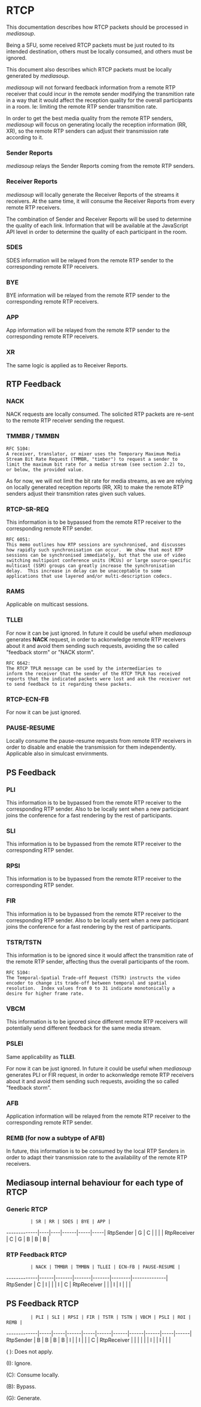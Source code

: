 # RTCP

This documentation describes how RTCP packets should be processed in *mediasoup*.

Being a SFU, some received RTCP packets must be just routed to its intended destination, others must be locally consumed, and others must be ignored.

This document also describes which RTCP packets must be locally generated by *mediasoup*.

*mediasoup* will not forward feedback information from a remote RTP receiver that could incur in the remote sender modifying the transmition rate in a way that it would affect the reception quality for the overall participants in a room. Ie: limiting the remote RTP sender transmition rate.

In order to get the best media quality from the remote RTP senders, *mediasoup* will focus on generating locally the reception information (RR, XR), so the remote RTP senders can adjust their transmission rate according to it.

### Sender Reports

*mediasoup* relays the Sender Reports coming from the remote RTP senders.

### Receiver Reports

*mediasoup* will locally generate the Receiver Reports of the streams it receivers. At the same time, it will consume the Receiver Reports from every remote RTP receivers.

The combination of Sender and Receiver Reports will be used to determine the quality of each link. Information that will be available at the JavaScript API level in order to determine the quality of each participant in the room.

### SDES

SDES information will be relayed from the remote RTP sender to the corresponding remote RTP receivers.

### BYE

BYE information will be relayed from the remote RTP sender to the corresponding remote RTP receivers.

### APP

App information will be relayed from the remote RTP sender to the corresponding remote RTP receivers.

### XR

The same logic is applied as to Receiver Reports.

## RTP Feedback

### NACK

NACK requests are locally consumed. The solicited RTP packets are re-sent to the remote RTP receiver sending the request.

### TMMBR / TMMBN

```
RFC 5104:
A receiver, translator, or mixer uses the Temporary Maximum Media
Stream Bit Rate Request (TMMBR, "timber") to request a sender to
limit the maximum bit rate for a media stream (see section 2.2) to,
or below, the provided value.
```
As for now, we will not limit the bit rate for media streams, as we are relying on locally generated reception reports (RR, XR) to make the remote RTP senders adjust their transmition rates given such values.

### RTCP-SR-REQ

This information is to be bypassed from the remote RTP receiver to the corresponding remote RTP sender.

```
RFC 6051:
This memo outlines how RTP sessions are synchronised, and discusses
how rapidly such synchronisation can occur.  We show that most RTP
sessions can be synchronised immediately, but that the use of video
switching multipoint conference units (MCUs) or large source-specific
multicast (SSM) groups can greatly increase the synchronisation
delay.  This increase in delay can be unacceptable to some
applications that use layered and/or multi-description codecs.
```

### RAMS

Applicable on multicast sessions.

### TLLEI

For now it can be just ignored. In future it could be useful when *mediasoup* generates **NACK** request, in order to ackonwledge remote RTP receivers about it and avoid them sending such requests, avoiding the so called "feedback storm" or "NACK storm".

```
RFC 6642:
The RTCP TPLR message can be used by the intermediaries to
inform the receiver that the sender of the RTCP TPLR has received
reports that the indicated packets were lost and ask the receiver not
to send feedback to it regarding these packets.
```

### RTCP-ECN-FB	

For now it can be just ignored.

### PAUSE-RESUME

Locally consume the pause-resume requests from remote RTP receivers in order to disable and enable the transmission for them independently. Applicable also in simulcast envirnments.

## PS Feedback

### PLI

This information is to be bypassed from the remote RTP receiver to the corresponding RTP sender.
Also to be locally sent when a new participant joins the conference for a fast rendering by the rest of participants.

### SLI

This information is to be bypassed from the remote RTP receiver to the corresponding RTP sender.

### RPSI

This information is to be bypassed from the remote RTP receiver to the corresponding RTP sender.

### FIR

This information is to be bypassed from the remote RTP receiver to the corresponding RTP sender.
Also to be locally sent when a new participant joins the conference for a fast rendering by the rest of participants.

### TSTR/TSTN

This information is to be ignored since it would affect the transmition rate of the remote RTP sender, affecting thus the overall participants of the room.

```
RFC 5104:
The Temporal-Spatial Trade-off Request (TSTR) instructs the video
encoder to change its trade-off between temporal and spatial
resolution.  Index values from 0 to 31 indicate monotonically a
desire for higher frame rate.
```

### VBCM

This information is to be ignored since different remote RTP receivers will potentially send different feedback for the same media stream.

### PSLEI

Same applicability as **TLLEI**.

For now it can be just ignored. In future it could be useful when *mediasoup* generates PLI or FIR request, in order to ackonwledge remote RTP receivers about it and avoid them sending such requests, avoiding the so called "feedback storm".

### AFB

Application information will be relayed from the remote RTP receiver to the corresponding remote RTP sender.

### REMB (for now a subtype of AFB)

In future, this information is to be consumed by the local RTP Senders in order to adapt their transmission rate to the availability of the remote RTP receivers.


## Mediasoup internal behaviour for each type of RTCP

### Generic RTCP

             | SR | RR | SDES | BYE | APP |
-------------|----|----|------|-----|-----|
 RtpSender   |  G |  C |      |     |     |
 RtpReceiver |  C |  G |  B   |  B  |  B  |

### RTP Feedback RTCP
 
             | NACK | TMMBR | TMMBN | TLLEI | ECN-FB | PAUSE-RESUME |
-------------|------|-------|-------|-------|--------|--------------|
 RtpSender   |   C  |   I   |       |       |    I   |       C      |
 RtpReceiver |      |       |   I   |   I   |        |              |
 
## PS Feedback RTCP
 
             | PLI | SLI | RPSI | FIR | TSTR | TSTN | VBCM | PSLI | ROI | REMB |
-------------|-----|-----|------|-----|------|------|------|------|-----|------|
 RtpSender   |  B  |  B  |  B   |  B  |  I   |      |  I   |      |     |  C   |
 RtpReceiver |     |     |      |     |      |  I   |      |   I  |     |      |
 
 
( ): Does not apply.

(I): Ignore. 

(C): Consume locally.

(B): Bypass.

(G): Generate. 
